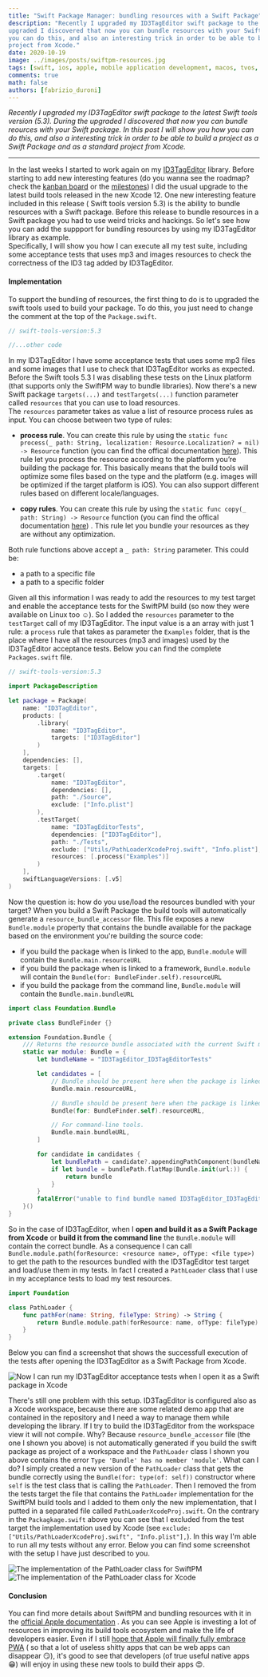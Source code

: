 ```yaml
---
title: "Swift Package Manager: bundling resources with a Swift Package"
description: "Recently I upgraded my ID3TagEditor swift package to the latest Swift tools version (5.3). During the
upgraded I discovered that now you can bundle resources with your Swift package. In this post I will show you how 
you can do this, and also an interesting trick in order to be able to build a project as a Swift Package and as a standard
project from Xcode."
date: 2020-10-19 
image: ../images/posts/swiftpm-resources.jpg
tags: [swift, ios, apple, mobile application development, macos, tvos, watchos]
comments: true
math: false
authors: [fabrizio_duroni]
---
```


*Recently I upgraded my ID3TagEditor swift package to the latest Swift tools version (5.3). During the upgraded I
discovered that now you can bundle reources with your Swift package. In this post I will show you how you can do this,
and also a interesting trick in order to be able to build a project as a Swift Package and as a standard project from
Xcode.*

---

In the last weeks I started to work again on
my [ID3TagEditor](/2018/05/07/born-id3tageditor-mp3id3tagger/ "id3tag id3 id3tageditor") library. Before starting to
add new interesting features (do you wanna see the roadmap? check
the [kanban board](https://github.com/chicio/ID3TagEditor/projects/1 "ID3TagEditor projects") or
the [milestones](https://github.com/chicio/ID3TagEditor/milestones)) I did the usual upgrade to the latest build tools
released in the new Xcode 12. One new interesting feature included in this release ( Swift tools version 5.3) is the
ability to bundle resources with a Swift package. Before this release to bundle resources in a Swift package you had to
use weird tricks and hackings. So let's see how you can add the suppport for bundling resources by using my ID3TagEditor
library as example.  
Specifically, I will show you how I can execute all my test suite, including some acceptance tests that uses mp3 and
images resources to check the correctness of the ID3 tag added by ID3TagEditor.

#### Implementation

To support the bundling of resources, the first thing to do is to upgraded the swift tools used to build your package.
To do this, you just need to change the comment at the top of the `Package.swift`.

```swift
// swift-tools-version:5.3

//...other code
```

In my ID3TagEditor I have some acceptance tests that uses some mp3 files and some images that I use to check that
ID3TagEditor works as expected. Before the Swift tools 5.3 I was disabling these tests on the Linux platform (that
supports only the SwiftPM way to bundle libraries). Now there's a new Swift package `targets(...)`
and `testTargets(...)` function parameter called `resources` that you can use to load resources.  
The `resources` parameter takes as value a list of resource process rules as input. You can choose between two type of
rules:

* **process rule**. You can create this rule by using
  the `static func process(_ path: String, localization: Resource.Localization? = nil) -> Resource` function (you can
  find the offical
  documentation [here](https://developer.apple.com/documentation/swift_packages/resource/3554515-process)). This rule
  let you process the resource according to the platform you’re building the package for. This basically means that the
  build tools will optimize some files based on the type and the platform (e.g. images will be optimized if the target
  platform is iOS). You can also support different rules based on different locale/languages.

* **copy rules**. You can create this rule by using the `static func copy(_ path: String) -> Resource` function (you can
  find the offical documentation [here](https://developer.apple.com/documentation/swift_packages/resource/3516880-copy))
  . This rule let you bundle your resources as they are without any optimization.

Both rule functions above accept a `_ path: String` parameter. This could be:

* a path to a specific file
* a path to a specific folder

Given all this information I was ready to add the resources to my test target and enable the acceptance tests for the
SwiftPM build (so now they were available on Linux too :relaxed:). So I added the `resources` parameter to
the `testTarget` call of my ID3TagEditor. The input value is a an array with just 1 rule: a `process` rule that takes as
parameter the `Examples` folder, that is the place where I have all the resources (mp3 and images) used by the
ID3TagEditor acceptance tests. Below you can find the complete `Packages.swift` file.

``` swift
// swift-tools-version:5.3

import PackageDescription

let package = Package(
    name: "ID3TagEditor",
    products: [
        .library(
            name: "ID3TagEditor",
            targets: ["ID3TagEditor"]
        )
    ],
    dependencies: [],
    targets: [
        .target(
            name: "ID3TagEditor",
            dependencies: [],
            path: "./Source",
            exclude: ["Info.plist"]
        ),
        .testTarget(
            name: "ID3TagEditorTests",
            dependencies: ["ID3TagEditor"],
            path: "./Tests",
            exclude: ["Utils/PathLoaderXcodeProj.swift", "Info.plist"],
            resources: [.process("Examples")]
        )
    ],
    swiftLanguageVersions: [.v5]
)
```

Now the question is: how do you use/load the resources bundled with your target? When you build a Swift Package the
build tools will automatically generate a `resource_bundle_accessor` file. This file exposes a new `Bundle.module`
property that contains the bundle available for the package based on the environment you're building the source code:

* if you build the package when is linked to the app, `Bundle.module` will contain the `Bundle.main.resourceURL`
* if you build the package when is linked to a framework, `Bundle.module` will contain
  the `Bundle(for: BundleFinder.self).resourceURL`
* if you build the package from the command line, `Bundle.module` will contain the `Bundle.main.bundleURL`

```swift
import class Foundation.Bundle

private class BundleFinder {}

extension Foundation.Bundle {
    /// Returns the resource bundle associated with the current Swift module.
    static var module: Bundle = {
        let bundleName = "ID3TagEditor_ID3TagEditorTests"

        let candidates = [
            // Bundle should be present here when the package is linked into an App.
            Bundle.main.resourceURL,

            // Bundle should be present here when the package is linked into a framework.
            Bundle(for: BundleFinder.self).resourceURL,

            // For command-line tools.
            Bundle.main.bundleURL,
        ]

        for candidate in candidates {
            let bundlePath = candidate?.appendingPathComponent(bundleName + ".bundle")
            if let bundle = bundlePath.flatMap(Bundle.init(url:)) {
                return bundle
            }
        }
        fatalError("unable to find bundle named ID3TagEditor_ID3TagEditorTests")
    }()
}
```

So in the case of ID3TagEditor, when I **open and build it as a Swift Package from Xcode** or **build it from the
command line** the `Bundle.module` will contain the correct bundle. As a consequence I can
call `Bundle.module.path(forResource: <resource name>, ofType: <file type>)` to get the path to the resources bundled
with the ID3TagEditor test target and load/use them in my tests. In fact I created a `PathLoader` class that I use in my
acceptance tests to load my test resources.

```swift
import Foundation

class PathLoader {
    func pathFor(name: String, fileType: String) -> String {
        return Bundle.module.path(forResource: name, ofType: fileType)!
    }
}
```

Below you can find a screenshot that shows the successfull execution of the tests after opening the ID3TagEditor as a
Swift Package from Xcode.

![Now I can run my ID3TagEditor acceptance tests when I open it as a Swift package in Xcode](../images/posts/open-as-package-xcode-id3tageditor.jpg)

There's still one problem with this setup. ID3TagEditor is configured also as a Xcode workspace, because there are some
related demo app that are contained in the repository and I need a way to manage them while developing the library. If I
try to build the ID3TagEditor from the workspace view it will not compile. Why? Because `resource_bundle_accessor`
file (the one I shown you above) is not automatically generated if you build the swift package as project of a workspace
and the `PathLoader` class I shown you above contains the error `Type 'Bundle' has no member 'module'`. What can I do? I
simply created a new version of the `PathLoader` class that gets the bundle correctly using
the `Bundle(for: type(of: self))` constructor where `self` is the test class that is calling the `PathLoader`. Then I
removed the from the tests target the file that contains the `PathLoader` implementation for the SwiftPM build tools and
I added to them only the new implementation, that I putted in a separated file called `PathLoaderXcodeProj.swift`. On
the contrary in the `Packagkage.swift` above you can see that I excluded from the test target the implementation used by
Xcode (see `exclude: ["Utils/PathLoaderXcodeProj.swift", "Info.plist"],`). In this way I'm able to run all my tests
without any error. Below you can find some screenshot with the setup I have just described to you.

![The implementation of the PathLoader class for SwiftPM](../images/posts/path-loader-swiftpm.jpg)
![The implementation of the PathLoader class for Xcode](../images/posts/path-loader-xcode.jpg)

#### Conclusion

You can find more details about SwiftPM and bundling resources with it in
the [official Apple documentation](https://developer.apple.com/documentation/swift_packages/bundling_resources_with_a_swift_package "resources swift swiftpm")
. As you can see Apple is investing a lot of resources in improving its build tools ecosystem and make the life of
developers easier. Even if I
still [hope that Apple will finally fully embrace PWA](/2019/03/03/github-pages-progressive-web-app/ "progressive web apps") (
so that a lot of useless shitty apps that can be web apps can disappear :smirk:), it's good to see that developers (of
true useful native apps :grin:) will enjoy in using these new tools to build their apps :heart_eyes:.
